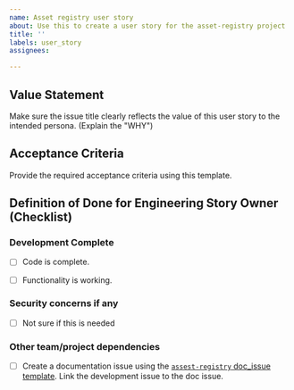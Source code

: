 ```yaml
---
name: Asset registry user story
about: Use this to create a user story for the asset-registry project
title: ''
labels: user_story
assignees: 

---
```


## Value Statement

Make sure the issue title clearly reflects the value of this user story to the intended persona. (Explain the "WHY")

## Acceptance Criteria

Provide the required acceptance criteria using this template.

## Definition of Done for Engineering Story Owner (Checklist)

### Development Complete

* [ ] Code is complete.
* [ ] Functionality is working.


### Security concerns if any

* [ ] Not sure if this is needed

### Other team/project dependencies

* [ ] Create a documentation issue using the [`assest-registry` doc_issue template](https://github.com/agstack/asset-registry/.github/issue_templates/new?assignees=&labels=squad%3Adoc&template=doc_issue.md&title=). Link the development issue to the doc issue.
